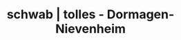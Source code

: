 ---
title: "schwab | tolles - Dormagen-Nievenheim"
url: /dormagen/schwab-tolles-dormagen-nievenheim/
shop: Autohaus
---